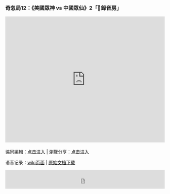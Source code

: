 ### 奇忽局12：《美國眾神 vs 中國眾仙》2「🎤錄音房」

<iframe width="100%" height="400" frameborder="0" src="https://www.mindmeister.com/maps/public_map_shell/1824188741/12-vs-2?width=600&height=400&z=auto&no_logo=1" scrolling="no" style="overflow: hidden; margin-bottom: 5px;">Your browser is not able to display frames. Please visit <a href="https://www.mindmeister.com/1824188741/12-vs-2" target="_blank">奇忽局12：《美國眾神 vs 中國眾仙》2 「🎤錄音房」</a> on MindMeister.</iframe>

協同編輯：[点击进入](https://mm.tt/1824188741?t=NbTReFpKr4) | 瀏覽分享：[点击进入](https://www.mindmeister.com/1824188741/12-vs-2)

语音记录：[wiki页面](https://github.com/qihuju/qihuju.github.io/wiki/%E5%A5%87%E5%BF%BD%E5%B1%8012%EF%BC%9A%E3%80%8A%E7%BE%8E%E5%9C%8B%E7%9C%BE%E7%A5%9E-vs-%E4%B8%AD%E5%9C%8B%E7%9C%BE%E4%BB%99%E3%80%8B2-%E3%80%8C%F0%9F%8E%A4%E9%8C%84%E9%9F%B3%E6%88%BF%E3%80%8D---%E5%BD%95%E9%9F%B3%E6%96%87%E6%9C%AC) | [原始文档下载](../docs/qihuju12-records.docx)

<iframe width="100%" height="60" src="https://www.mixcloud.com/widget/iframe/?hide_cover=1&mini=1&feed=%2Fqihuju%2F%E5%A5%87%E5%BF%BD%E5%B1%8012%E7%BE%8E%E5%9C%8B%E7%9C%BE%E7%A5%9E-vs-%E4%B8%AD%E5%9C%8B%E7%9C%BE%E4%BB%992%E9%8C%84%E9%9F%B3%E6%88%BF%2F" frameborder="0" ></iframe>